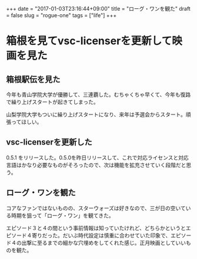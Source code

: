 +++
date = "2017-01-03T23:16:44+09:00"
title = "ローグ・ワンを観た"
draft = false
slug = "rogue-one"
tags = ["life"]
+++

# 箱根を見てvsc-licenserを更新して映画を見た
## 箱根駅伝を見た
今年も青山学院大学が優勝して、三連覇した。むちゃくちゃ早くて、今年も復路で繰り上げスタートが起きてしまった。

山梨学院大学もついに繰り上げスタートになり、来年は予選会からスタート。頑張ってほしい。

## vsc-licenserを更新した
0.5.1 をリリースした。0.5.0を昨日リリースして、これで対応ライセンスと対応言語はかなり必要なものがそろったので、次は機能を拡充させていく段階だと思う。

## ローグ・ワンを観た
コアなファンではないものの、スターウォーズは好きなので、三が日の空いている時期を狙って「ローグ・ワン」を観てきた。

エピソード３と４の間という事前情報は知っていたけれど、どちらかというとエピソード４寄りだった。だいぶ時代設定は慎重に合わせていた印象で、エピソード４の出撃に至るまでの細かな穴埋めをしてくれた感じ。正月映画としていいものを観た。